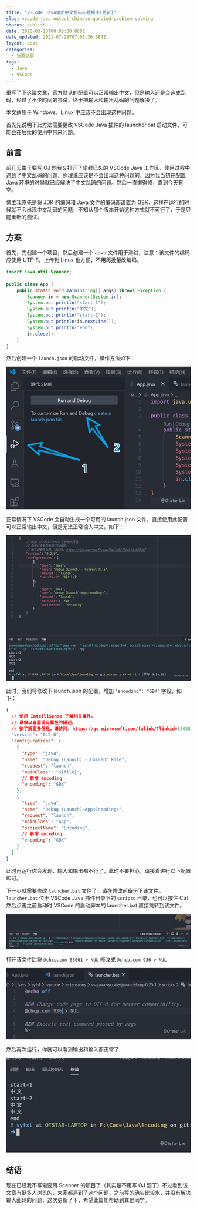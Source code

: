 ```yaml
---
title: "VSCode Java输出中文乱码问题解决[更新]"
slug: vscode-java-output-chinese-garbled-problem-solving
status: publish
date: 2020-03-13T00:00:00.000Z
date_updated: 2021-07-28T07:08:30.684Z
layout: post
categories:
  - 折腾记录
tags:
  - Java
  - VSCode
---
```


重写了下这篇文章，官方默认的配置可以正常输出中文，但是输入还是会造成乱码，经过了不少时间的尝试，终于把输入和输出乱码的问题解决了。

本文适用于 Windows，Linux 中应该不会出现这种问题。

首先先说明下此方法需要更改 VSCode Java 插件的 launcher.bat 启动文件，可能会在后续的使用中带来问题。

## 前言

前几天由于要写 OJ 题我又打开了尘封已久的 VSCode Java 工作区，使用过程中遇到了中文乱码的问题，照理说应该是不会出现这种问题的，因为我当初在配置 Java 环境的时候就已经解决了中文乱码的问题。然后一直懒得修，直到今天有空。

博主我原先是将 JDK 的编码和 Java 文件的编码都设置为 GBK，这样在运行的时候就不会出现中文乱码的问题，不知从那个版本开始这种方式就不可行了，于是只能重新的测试。

## 方案

首先，先创建一个项目，然后创建一个 Java 文件用于测试，注意：该文件的编码应使用 UTF-8，上传到 Linux 也方便，不用再批量改编码。

```java
import java.util.Scanner;

public class App {
    public static void main(String[] args) throws Exception {
        Scanner in = new Scanner(System.in);
        System.out.println("start-1");
        System.out.println("中文");
        System.out.println("start-2");
        System.out.println(in.nextLine());
        System.out.println("end");
        in.close();
    }
}
```

然后创建一个 `launch.json` 的启动文件，操作方法如下：

![](515b652c-ee23-4223-8041-76f4bf172640.jpg)

正常情况下 VSCode 会自动生成一个可用的 launch.json 文件，直接使用此配置可以正常输出中文，但是无法正常输入中文，如下：

![](a5b831fb-6908-4cab-a917-cae1519595d1.jpg)

此时，我们将修改下 launch.json 的配置，增加 `"encoding": "GBK"` 字段，如下：

```json
{
  // 使用 IntelliSense 了解相关属性。
  // 悬停以查看现有属性的描述。
  // 欲了解更多信息，请访问: https://go.microsoft.com/fwlink/?linkid=830387
  "version": "0.2.0",
  "configurations": [
    {
      "type": "java",
      "name": "Debug (Launch) - Current File",
      "request": "launch",
      "mainClass": "${file}",
      // 新增 encoding
      "encoding": "GBK"
    },
    {
      "type": "java",
      "name": "Debug (Launch)-App<Encoding>",
      "request": "launch",
      "mainClass": "App",
      "projectName": "Encoding",
      // 新增 encoding
      "encoding": "GBK"
    }
  ]
}
```

此时再运行你会发现，输入和输出都不行了，此时不要担心，请接着进行以下配置即可。

下一步就需要修改 `launcher.bat` 文件了，请在修改前备份下该文件。`launcher.bat` 位于 VSCode Java 插件目录下的 `scripts` 目录，也可以按住 Ctrl 然后点击之前启动时 VSCode 的启动脚本的 launcher.bat 直接跳转到该文件。

![](be915c1c-ed38-4708-8512-338357fbb9d7.jpg)

打开该文件后将 `@chcp.com 65001 > NUL` 修改成 `@chcp.com 936 > NUL`

![](53b9eea0-0629-4a6c-8908-82ece98f06ea.jpg)

然后再次运行，你就可以看到输出和输入都正常了

![](26fe1026-3307-429a-a12a-6c2a93b215fb.jpg)

## 结语

现在已经我不写需要用 Scanner 的项目了（其实是不用写 OJ 题了）不过看到该文章有挺多人浏览的，大家都遇到了这个问题，之前写的确实比较水，并没有解决输入乱码的问题，这次更新了下，希望此篇能帮助到其他同学。
